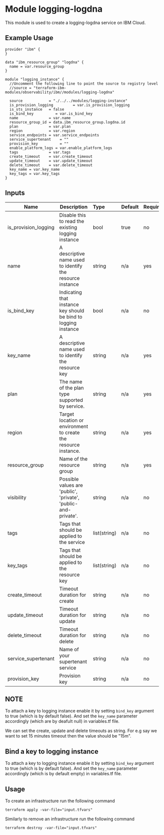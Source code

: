 # Module logging-logdna

This module is used to create a logging-logdna service on IBM Cloud.

## Example Usage
```
provider "ibm" {
}

data "ibm_resource_group" "logdna" {
  name = var.resource_group
}

module "logging_instance" {
  //Uncomment the following line to point the source to registry level
  //source = "terraform-ibm-modules/observability/ibm//modules/logging-logdna"

  source            = "./../../modules/logging-instance"
  is_provision_logging         = var.is_provision_logging
  is_sts_instance   = false
  is_bind_key          = var.is_bind_key
  name              = var.name
  resource_group_id = data.ibm_resource_group.logdna.id
  plan              = var.plan
  region            = var.region
  service_endpoints = var.service_endpoints
  service_supertenant    = ""
  provision_key          = ""
  enable_platform_logs = var.enable_platform_logs
  tags              = var.tags
  create_timeout    = var.create_timeout
  update_timeout    = var.update_timeout
  delete_timeout    = var.delete_timeout
  key_name = var.key_name
  key_tags = var.key_tags
}
```

<!-- BEGINNING OF PRE-COMMIT-TERRAFORM DOCS HOOK -->
## Inputs


| Name               | Description                                                      | Type         | Default | Required |
|--------------------|------------------------------------------------------------------|:-------------|:------- |:---------|
| is_provision_logging | Disable this to read the existing logging instance             | bool         | true    | no       |
| name               | A descriptive name used to identify the resource instance        | string       | n/a     | yes      |
| is_bind_key        | Indicating that instance key should be bind to logging instance  | bool         | n/a     | no       |
| key\_name          | A descriptive name used to identify the resource key             | string       | n/a     | yes      |
| plan               | The name of the plan type supported by service.                  | string       | n/a     | yes      |
| region             | Target location or environment to create the resource instance.  | string       | n/a     | yes      |
| resource\_group    | Name of the resource group                                       | string       | n/a     | yes      |
| visibility         | Possible values are 'public', 'private', 'public-and-private'.   | string       | n/a     | no       |
| tags               | Tags that should be applied to the service                       | list(string) | n/a     | no       |
| key_tags           | Tags that should be applied to the resource key                  | list(string) | n/a     | no       |
| create_timeout     | Timeout duration for create                                      | string       | n/a     | no       |
| update_timeout     | Timeout duration for update                                      | string       | n/a     | no       |
| delete_timeout     | Timeout duration for delete                                      | string       | n/a     | no       |
| service_supertenant| Name of your supertenant service                                 | string       | n/a     | no       |
| provision_key      | Provision key                                                    | string       | n/a     | no       |


## NOTE

To attach a key to logging instance enable it by setting `bind_key` argument to true (which is by default false). And set the `key_name` parameter accordingly (which are by deafult null) in variables.tf file.

We can set the create, update and delete timeouts as string. For e.g say we want to set 15 minutes timeout then the value should be "15m".

## Bind a key to logging instance

To attach a key to logging instance enable it by setting `bind_key` argument to true (which is by default false). And set the `key_name` parameter accordingly (which is by default empty) in variables.tf file.

## Usage

To create an infrastructure run the following command

  `terraform apply -var-file="input.tfvars"`

Similarly to remove an infrastructure run the following command

   `terraform destroy -var-file="input.tfvars"`